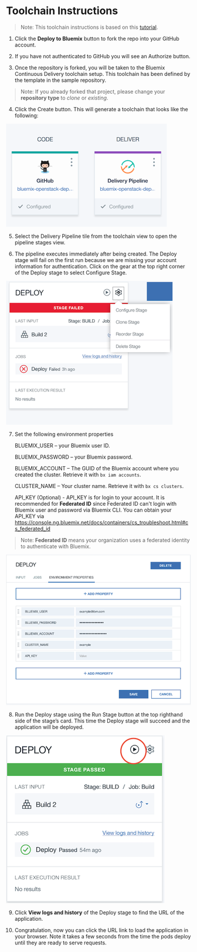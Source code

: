 # Toolchain Instructions

> Note: This toolchain instructions is based on this [tutorial](https://developer.ibm.com/recipes/tutorials/deploy-kubernetes-pods-to-the-bluemix-container-service-using-devops-pipelines).

1. Click the **Deploy to Bluemix** button to fork the repo into your GitHub account.


2. If you have not authenticated to GitHub you will see an Authorize button.


3. Once the repository is forked, you will be taken to the Bluemix Continuous Delivery toolchain setup. This toolchain has been defined by the template in the sample repository.

> Note: If you already forked that project, please change your **repository type** to *clone* or *existing*.

4. Click the Create button. This will generate a toolchain that looks like the following:

![toolchain](images/toolchain.png)

5. Select the Delivery Pipeline tile from the toolchain view to open the pipeline stages view.


6. The pipeline executes immediately after being created. The Deploy stage will fail on the first run because we are missing your account information for authentication. Click on the gear at the top right corner of the Deploy stage to select Configure Stage.

![deploy](images/toolchain-deploy.png)

7. Set the following environment properties

    BLUEMIX_USER – your Bluemix user ID.
    
    BLUEMIX_PASSWORD – your Bluemix password.
    
    BLUEMIX_ACCOUNT – The GUID of the Bluemix account where you created the cluster. Retrieve it with `bx iam accounts`.
    
    CLUSTER_NAME – Your cluster name. Retrieve it with `bx cs clusters`. 

    API_KEY (Optional) - API_KEY is for login to your account. It is recommended for **Federated ID** since Federated ID can't login with Bluemix user and password via Bluemix CLI. You can obtain your API_KEY via https://console.ng.bluemix.net/docs/containers/cs_troubleshoot.html#cs_federated_id

> Note: **Federated ID** means your organization uses a federated identity to authenticate with Bluemix.
   
![env](images/env-example.png)

8. Run the Deploy stage using the Run Stage button at the top righthand side of the stage’s card. This time the Deploy stage will succeed and the application will be deployed.
    
![run](images/deploy-run.png)

9. Click **View logs and history** of the Deploy stage to find the URL of the application.


10. Congratulation, now you can click the URL link to load the application in your browser. Note it takes a few seconds from the time the pods deploy until they are ready to serve requests.